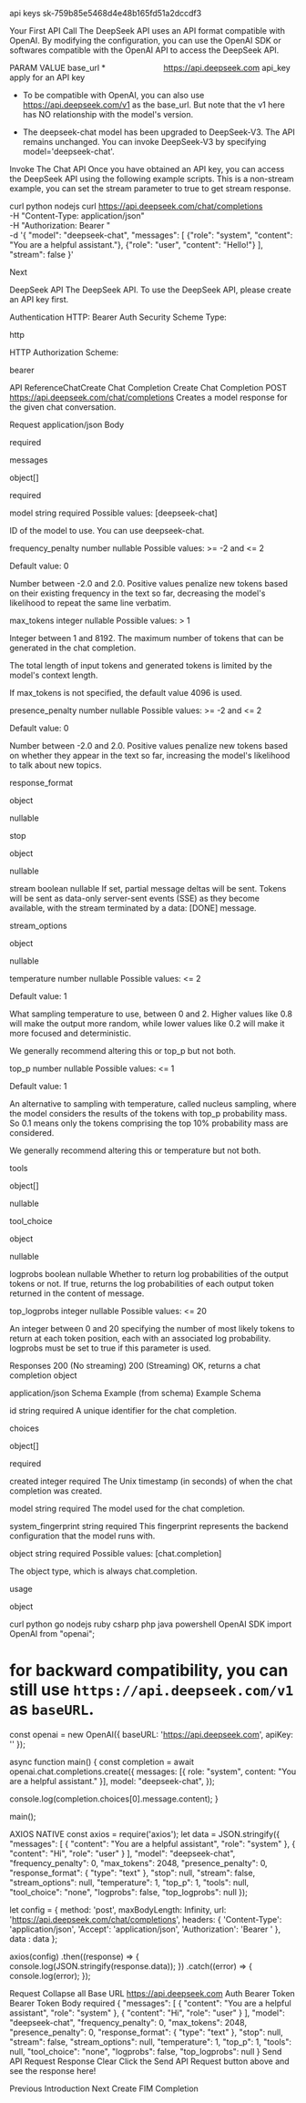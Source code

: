 api keys sk-759b85e5468d4e48b165fd51a2dccdf3
  

Your First API Call
The DeepSeek API uses an API format compatible with OpenAI. By modifying the configuration, you can use the OpenAI SDK or softwares compatible with the OpenAI API to access the DeepSeek API.

PARAM	VALUE
base_url *       	https://api.deepseek.com
api_key	apply for an API key
* To be compatible with OpenAI, you can also use https://api.deepseek.com/v1 as the base_url. But note that the v1 here has NO relationship with the model's version.

* The deepseek-chat model has been upgraded to DeepSeek-V3. The API remains unchanged. You can invoke DeepSeek-V3 by specifying model='deepseek-chat'.

Invoke The Chat API
Once you have obtained an API key, you can access the DeepSeek API using the following example scripts. This is a non-stream example, you can set the stream parameter to true to get stream response.

curl
python
nodejs
curl https://api.deepseek.com/chat/completions \
  -H "Content-Type: application/json" \
  -H "Authorization: Bearer <DeepSeek API Key>" \
  -d '{
        "model": "deepseek-chat",
        "messages": [
          {"role": "system", "content": "You are a helpful assistant."},
          {"role": "user", "content": "Hello!"}
        ],
        "stream": false
      }'


Next

DeepSeek API
The DeepSeek API. To use the DeepSeek API, please create an API key first.

Authentication
HTTP: Bearer Auth
Security Scheme Type:

http

HTTP Authorization Scheme:

bearer


API ReferenceChatCreate Chat Completion
Create Chat Completion
POST
https://api.deepseek.com/chat/completions
Creates a model response for the given chat conversation.

Request
application/json
Body

required

messages

object[]

required

model
string
required
Possible values: [deepseek-chat]

ID of the model to use. You can use deepseek-chat.

frequency_penalty
number
nullable
Possible values: >= -2 and <= 2

Default value: 0

Number between -2.0 and 2.0. Positive values penalize new tokens based on their existing frequency in the text so far, decreasing the model's likelihood to repeat the same line verbatim.

max_tokens
integer
nullable
Possible values: > 1

Integer between 1 and 8192. The maximum number of tokens that can be generated in the chat completion.

The total length of input tokens and generated tokens is limited by the model's context length.

If max_tokens is not specified, the default value 4096 is used.

presence_penalty
number
nullable
Possible values: >= -2 and <= 2

Default value: 0

Number between -2.0 and 2.0. Positive values penalize new tokens based on whether they appear in the text so far, increasing the model's likelihood to talk about new topics.

response_format

object

nullable

stop

object

nullable

stream
boolean
nullable
If set, partial message deltas will be sent. Tokens will be sent as data-only server-sent events (SSE) as they become available, with the stream terminated by a data: [DONE] message.

stream_options

object

nullable

temperature
number
nullable
Possible values: <= 2

Default value: 1

What sampling temperature to use, between 0 and 2. Higher values like 0.8 will make the output more random, while lower values like 0.2 will make it more focused and deterministic.

We generally recommend altering this or top_p but not both.

top_p
number
nullable
Possible values: <= 1

Default value: 1

An alternative to sampling with temperature, called nucleus sampling, where the model considers the results of the tokens with top_p probability mass. So 0.1 means only the tokens comprising the top 10% probability mass are considered.

We generally recommend altering this or temperature but not both.

tools

object[]

nullable

tool_choice

object

nullable

logprobs
boolean
nullable
Whether to return log probabilities of the output tokens or not. If true, returns the log probabilities of each output token returned in the content of message.

top_logprobs
integer
nullable
Possible values: <= 20

An integer between 0 and 20 specifying the number of most likely tokens to return at each token position, each with an associated log probability. logprobs must be set to true if this parameter is used.

Responses
200 (No streaming)
200 (Streaming)
OK, returns a chat completion object

application/json
Schema
Example (from schema)
Example
Schema

id
string
required
A unique identifier for the chat completion.

choices

object[]

required

created
integer
required
The Unix timestamp (in seconds) of when the chat completion was created.

model
string
required
The model used for the chat completion.

system_fingerprint
string
required
This fingerprint represents the backend configuration that the model runs with.

object
string
required
Possible values: [chat.completion]

The object type, which is always chat.completion.

usage

object

curl
python
go
nodejs
ruby
csharp
php
java
powershell
OpenAI SDK
import OpenAI from "openai";

# for backward compatibility, you can still use `https://api.deepseek.com/v1` as `baseURL`.
const openai = new OpenAI({
        baseURL: 'https://api.deepseek.com',
        apiKey: '<your API key>'
});

async function main() {
  const completion = await openai.chat.completions.create({
    messages: [{ role: "system", content: "You are a helpful assistant." }],
    model: "deepseek-chat",
  });

  console.log(completion.choices[0].message.content);
}

main();


AXIOS
NATIVE
const axios = require('axios');
let data = JSON.stringify({
  "messages": [
    {
      "content": "You are a helpful assistant",
      "role": "system"
    },
    {
      "content": "Hi",
      "role": "user"
    }
  ],
  "model": "deepseek-chat",
  "frequency_penalty": 0,
  "max_tokens": 2048,
  "presence_penalty": 0,
  "response_format": {
    "type": "text"
  },
  "stop": null,
  "stream": false,
  "stream_options": null,
  "temperature": 1,
  "top_p": 1,
  "tools": null,
  "tool_choice": "none",
  "logprobs": false,
  "top_logprobs": null
});

let config = {
  method: 'post',
maxBodyLength: Infinity,
  url: 'https://api.deepseek.com/chat/completions',
  headers: { 
    'Content-Type': 'application/json', 
    'Accept': 'application/json', 
    'Authorization': 'Bearer <TOKEN>'
  },
  data : data
};

axios(config)
.then((response) => {
  console.log(JSON.stringify(response.data));
})
.catch((error) => {
  console.log(error);
});



Request
Collapse all
Base URL
https://api.deepseek.com
Auth
Bearer Token
Bearer Token
Body
 required
{
  "messages": [
    {
      "content": "You are a helpful assistant",
      "role": "system"
    },
    {
      "content": "Hi",
      "role": "user"
    }
  ],
  "model": "deepseek-chat",
  "frequency_penalty": 0,
  "max_tokens": 2048,
  "presence_penalty": 0,
  "response_format": {
    "type": "text"
  },
  "stop": null,
  "stream": false,
  "stream_options": null,
  "temperature": 1,
  "top_p": 1,
  "tools": null,
  "tool_choice": "none",
  "logprobs": false,
  "top_logprobs": null
}
Send API Request
Response
Clear
Click the Send API Request button above and see the response here!

Previous
Introduction
Next
Create FIM Completion


